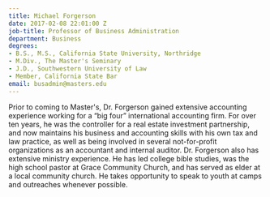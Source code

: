 ```yaml
---
title: Michael Forgerson
date: 2017-02-08 22:01:00 Z
job-title: Professor of Business Administration
department: Business
degrees:
- B.S., M.S., California State University, Northridge
- M.Div., The Master's Seminary
- J.D., Southwestern University of Law
- Member, California State Bar
email: busadmin@masters.edu
---
```


Prior to coming to Master's, Dr. Forgerson gained extensive accounting experience working for a “big four” international accounting firm. For over ten years, he was the controller for a real estate investment partnership, and now maintains his business and accounting skills with his own tax and law practice, as well as being involved in several not-for-profit organizations as an accountant and internal auditor. Dr. Forgerson also has extensive ministry experience. He has led college bible studies, was the high school pastor at Grace Community Church, and has served as elder at a local community church. He takes opportunity to speak to youth at camps and outreaches whenever possible.